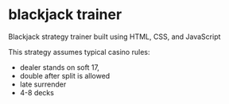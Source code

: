 # blackjack trainer
Blackjack strategy trainer built using HTML, CSS, and JavaScript

This strategy assumes typical casino rules: 
- dealer stands on soft 17,
- double after split is allowed
- late surrender
- 4-8 decks
